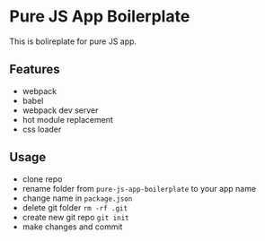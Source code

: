 # Pure JS App Boilerplate

This is bolireplate for pure JS app.

## Features

- webpack
- babel
- webpack dev server
- hot module replacement
- css loader

## Usage

- clone repo
- rename folder from `pure-js-app-boilerplate` to your app name
- change name in `package.json`
- delete git folder `rm -rf .git`
- create new git repo `git init`
- make changes and commit
